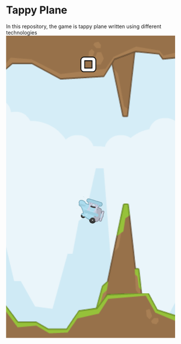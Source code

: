 # Tappy Plane
In this repository, the game is tappy plane written using different technologies
![Alt text](sample.png)
